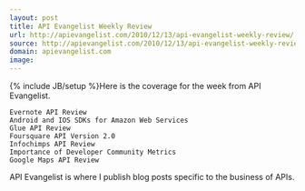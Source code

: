 ```yaml
---
layout: post
title: API Evangelist Weekly Review
url: http://apievangelist.com/2010/12/13/api-evangelist-weekly-review/
source: http://apievangelist.com/2010/12/13/api-evangelist-weekly-review/
domain: apievangelist.com
image: 
---
```

{% include JB/setup %}Here is the coverage for the week from API Evangelist.

	Evernote API Review
	Android and IOS SDKs for Amazon Web Services
	Glue API Review
	Foursquare API Version 2.0
	Infochimps API Review
	Importance of Developer Community Metrics
	Google Maps API Review

API Evangelist is where I publish blog posts specific to the business of APIs.